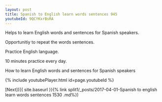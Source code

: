 ```yaml
---
layout: post
title: Spanish to English learn words sentences 945 
youtubeId: 9QCYKxrBsRA
---
```

 
 
Helps to learn English words and sentences for Spanish speakers.

Opportunitiy to repeat the words sentences. 

Practice English language. 
 
10 minutes practice every day. 
 
How to learn English words and sentences for Spanish speakers 
 
{% include youtubePlayer.html id=page.youtubeId %}
 
 
[Next]({{ site.baseurl }}{% link  split1/_posts/2017-04-01-Spanish to english learn words sentences 1530 .md%})
 
